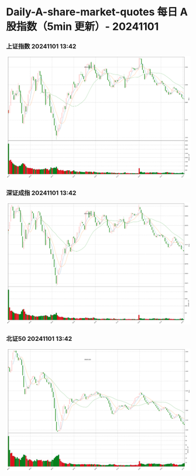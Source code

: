 
# Daily-A-share-market-quotes 每日 A 股指数（5min 更新）- 20241101

### 上证指数 20241101 13:42
![](./fig/2024/11/20241101-sh000001.png)

### 深证成指 20241101 13:42
![](./fig/2024/11/20241101-sz399001.png)

### 北证50 20241101 13:42
![](./fig/2024/11/20241101-bj899050.png)
